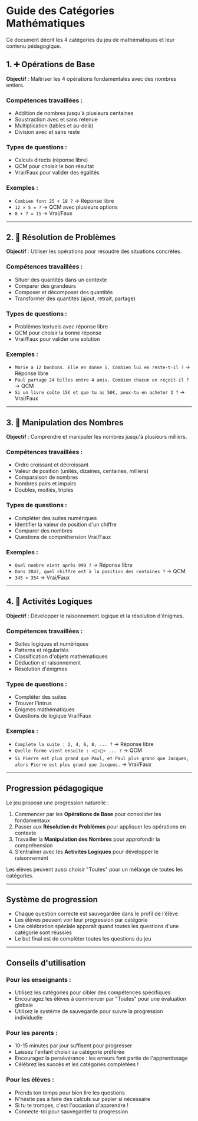 # Guide des Catégories Mathématiques

Ce document décrit les 4 catégories du jeu de mathématiques et leur contenu pédagogique.

## 1. ➕ Opérations de Base

**Objectif** : Maîtriser les 4 opérations fondamentales avec des nombres entiers.

### Compétences travaillées :

- Addition de nombres jusqu'à plusieurs centaines
- Soustraction avec et sans retenue
- Multiplication (tables et au-delà)
- Division avec et sans reste

### Types de questions :

- Calculs directs (réponse libre)
- QCM pour choisir le bon résultat
- Vrai/Faux pour valider des égalités

### Exemples :

- `Combien font 25 + 18 ?` → Réponse libre
- `12 × 5 = ?` → QCM avec plusieurs options
- `8 + 7 = 15` → Vrai/Faux

---

## 2. 🧩 Résolution de Problèmes

**Objectif** : Utiliser les opérations pour résoudre des situations concrètes.

### Compétences travaillées :

- Situer des quantités dans un contexte
- Comparer des grandeurs
- Composer et décomposer des quantités
- Transformer des quantités (ajout, retrait, partage)

### Types de questions :

- Problèmes textuels avec réponse libre
- QCM pour choisir la bonne réponse
- Vrai/Faux pour valider une solution

### Exemples :

- `Marie a 12 bonbons. Elle en donne 5. Combien lui en reste-t-il ?` → Réponse libre
- `Paul partage 24 billes entre 4 amis. Combien chacun en reçoit-il ?` → QCM
- `Si un livre coûte 15€ et que tu as 50€, peux-tu en acheter 3 ?` → Vrai/Faux

---

## 3. 🔢 Manipulation des Nombres

**Objectif** : Comprendre et manipuler les nombres jusqu'à plusieurs milliers.

### Compétences travaillées :

- Ordre croissant et décroissant
- Valeur de position (unités, dizaines, centaines, milliers)
- Comparaison de nombres
- Nombres pairs et impairs
- Doubles, moitiés, triples

### Types de questions :

- Compléter des suites numériques
- Identifier la valeur de position d'un chiffre
- Comparer des nombres
- Questions de compréhension Vrai/Faux

### Exemples :

- `Quel nombre vient après 999 ?` → Réponse libre
- `Dans 2847, quel chiffre est à la position des centaines ?` → QCM
- `345 < 354` → Vrai/Faux

---

## 4. 🧠 Activités Logiques

**Objectif** : Développer le raisonnement logique et la résolution d'énigmes.

### Compétences travaillées :

- Suites logiques et numériques
- Patterns et régularités
- Classification d'objets mathématiques
- Déduction et raisonnement
- Résolution d'énigmes

### Types de questions :

- Compléter des suites
- Trouver l'intrus
- Énigmes mathématiques
- Questions de logique Vrai/Faux

### Exemples :

- `Complète la suite : 2, 4, 6, 8, ... ?` → Réponse libre
- `Quelle forme vient ensuite : ⭐🔵⭐🔵⭐ ... ?` → QCM
- `Si Pierre est plus grand que Paul, et Paul plus grand que Jacques, alors Pierre est plus grand que Jacques.` → Vrai/Faux

---

## Progression pédagogique

Le jeu propose une progression naturelle :

1. Commencer par les **Opérations de Base** pour consolider les fondamentaux
2. Passer aux **Résolution de Problèmes** pour appliquer les opérations en contexte
3. Travailler la **Manipulation des Nombres** pour approfondir la compréhension
4. S'entraîner avec les **Activités Logiques** pour développer le raisonnement

Les élèves peuvent aussi choisir "Toutes" pour un mélange de toutes les catégories.

---

## Système de progression

- Chaque question correcte est sauvegardée dans le profil de l'élève
- Les élèves peuvent voir leur progression par catégorie
- Une célébration spéciale apparaît quand toutes les questions d'une catégorie sont réussies
- Le but final est de compléter toutes les questions du jeu

---

## Conseils d'utilisation

### Pour les enseignants :

- Utilisez les catégories pour cibler des compétences spécifiques
- Encouragez les élèves à commencer par "Toutes" pour une évaluation globale
- Utilisez le système de sauvegarde pour suivre la progression individuelle

### Pour les parents :

- 10-15 minutes par jour suffisent pour progresser
- Laissez l'enfant choisir sa catégorie préférée
- Encouragez la persévérance : les erreurs font partie de l'apprentissage
- Célébrez les succès et les catégories complétées !

### Pour les élèves :

- Prends ton temps pour bien lire les questions
- N'hésite pas à faire des calculs sur papier si nécessaire
- Si tu te trompes, c'est l'occasion d'apprendre !
- Connecte-toi pour sauvegarder ta progression
